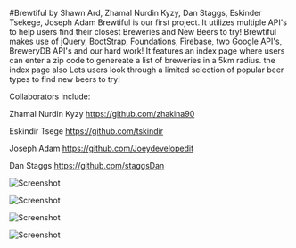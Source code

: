 
#Brewtiful
by Shawn Ard, Zhamal Nurdin Kyzy, Dan Staggs, Eskinder Tsekege, Joseph Adam
 Brewtiful is our first project. It utilizes multiple API's to help users find their closest Breweries and New Beers to try!
Brewtiful makes use of jQuery, BootStrap, Foundations, Firebase, two Google API's, BreweryDB API's and our hard work!
It features an index page where users can enter a zip code to genereate a list of breweries in a 5km radius. the index page also Lets users look through a limited selection of popular beer types to find new beers to try!

Collaborators Include:

Zhamal Nurdin Kyzy
https://github.com/zhakina90

Eskindir Tsege
 https://github.com/tskindir
 
 Joseph Adam
 https://github.com/Joeydevelopedit
 
 Dan Staggs
 https://github.com/staggsDan

 
 ![Screenshot](https://shawnard.github.io/Brewtiful/assets/images/home.png)
 
  ![Screenshot](https://shawnard.github.io/Brewtiful/assets/images/About.png)
  
   ![Screenshot](https://shawnard.github.io/Brewtiful/assets/images/contactscrn.png)

   ![Screenshot](https://shawnard.github.io/Brewtiful/assets/images/mobile.png)




